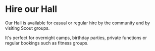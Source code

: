 # Hire our Hall

Our Hall is available for casual or regular hire by the community and by visiting Scout groups.

It's perfect for overnight camps, birthday parties, private functions or regular bookings such as fitness groups.
